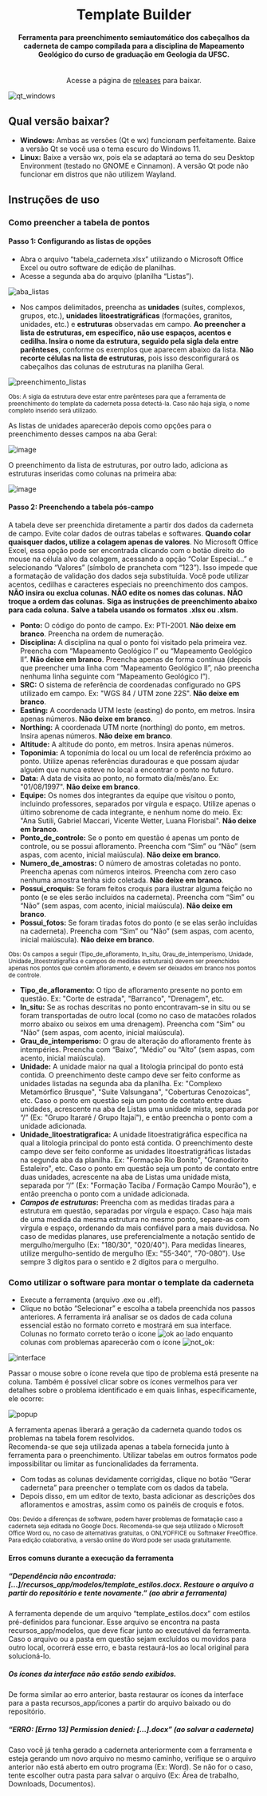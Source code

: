 <div align="center"/>
  <p>
    <h1>Template Builder</h1>
      <h4>
        Ferramenta para preenchimento semiautomático dos cabeçalhos da caderneta de campo compilada para a disciplina de Mapeamento Geológico do curso de graduação
        em Geologia da UFSC.
      </h4>
      </br>
     Acesse a página de <a href="https://github.com/FrostPredator/template-builder/releases">releases</a> para baixar.
  <p>
</div> 

![qt_windows](https://github.com/FrostPredator/template-builder/assets/114439033/b93eee2c-6dac-4a13-a420-60df72015317)

## Qual versão baixar?
- **Windows:** Ambas as versões (Qt e wx) funcionam perfeitamente. Baixe a versão Qt se você usa o tema escuro do Windows 11.
- **Linux:** Baixe a versão wx, pois ela se adaptará ao tema do seu Desktop Environment (testado no GNOME e Cinnamon). A versão Qt pode não funcionar em distros que não utilizem Wayland.

## Instruções de uso
### Como preencher a tabela de pontos
#### Passo 1: Configurando as listas de opções
- Abra o arquivo “tabela_caderneta.xlsx” utilizando o Microsoft Office Excel ou outro software de edição de planilhas.
- Acesse a segunda aba do arquivo (planilha “Listas”).

![aba_listas](https://github.com/FrostPredator/template-builder/assets/114439033/311d51e3-5be9-40ae-a907-10797058d486)

- Nos campos delimitados, preencha as **unidades** (suítes, complexos, grupos, etc.), **unidades litoestratigráficas** (formações, granitos, unidades, etc.) e **estruturas** observadas em campo. **Ao preencher a lista de estruturas, em específico, não use espaços, acentos e cedilha. Insira o nome da estrutura, seguido pela sigla dela entre parênteses**, conforme os exemplos que aparecem abaixo da lista. **Não recorte células na lista de estruturas**, pois isso desconfigurará os cabeçalhos das colunas de estruturas na planilha Geral.

![preenchimento_listas](https://github.com/FrostPredator/template-builder/assets/114439033/0704e83e-39bc-461d-a248-388d32692220)

<sub>Obs: A sigla da estrutura deve estar entre parênteses para que a ferramenta de preenchimento do template da caderneta possa detectá-la. Caso não haja sigla, o nome completo inserido será utilizado.</sub>

As listas de unidades aparecerão depois como opções para o preenchimento desses campos na aba Geral:

![image](https://github.com/FrostPredator/template-builder/assets/114439033/af462b47-e22f-4f01-b565-ce70b106f32b)

O preenchimento da lista de estruturas, por outro lado, adiciona as estruturas inseridas como colunas na primeira aba:

![image](https://github.com/FrostPredator/template-builder/assets/114439033/3d045c8f-f772-4209-8337-86465ab0aad9)

#### Passo 2: Preenchendo a tabela pós-campo
A tabela deve ser preenchida diretamente a partir dos dados da caderneta de campo.
Evite colar dados de outras tabelas e softwares. **Quando colar quaisquer dados, utilize a colagem apenas de valores**. No Microsoft Office Excel, essa opção pode ser encontrada clicando com o botão direito do mouse na célula alvo da colagem, acessando a opção “Colar Especial...” e selecionando “Valores” (símbolo de prancheta com “123”). Isso impede que a formatação de validação dos dados seja substituída.
Você pode utilizar acentos, cedilhas e caracteres especiais no preenchimento dos campos.
**NÃO insira ou exclua colunas.**
**NÃO edite os nomes das colunas.**
**NÃO troque a ordem das colunas.**
**Siga as instruções de preenchimento abaixo para cada coluna.**
**Salve a tabela usando os formatos .xlsx ou .xlsm.**

- **Ponto:** O código do ponto de campo. Ex: PTI-2001. **Não deixe em branco**. Preencha na ordem de numeração.
- **Disciplina:** A disciplina na qual o ponto foi visitado pela primeira vez. Preencha com “Mapeamento Geológico I” ou “Mapeamento Geológico II”. **Não deixe em branco**. Preencha apenas de forma contínua (depois que preencher uma linha com “Mapeamento Geológico II”, não preencha nenhuma linha seguinte com “Mapeamento Geológico I”).
- **SRC:** O sistema de referência de coordenadas configurado no GPS utilizado em campo. Ex: "WGS 84 / UTM zone 22S". **Não deixe em branco**.
- **Easting:** A coordenada UTM leste (easting) do ponto, em metros. Insira apenas números. **Não deixe em branco**.
- **Northing:** A coordenada UTM norte (northing) do ponto, em metros. Insira apenas números. **Não deixe em branco**.
- **Altitude:** A altitude do ponto, em metros. Insira apenas números.
- **Toponimia:** A toponímia do local ou um local de referência próximo ao ponto. Utilize apenas referências duradouras e que possam ajudar alguém que nunca esteve no local a encontrar o ponto no futuro.
- **Data:** A data de visita ao ponto, no formato dia/mês/ano. Ex: "01/08/1997". **Não deixe em branco**.
- **Equipe:** Os nomes dos integrantes da equipe que visitou o ponto, incluindo professores, separados por vírgula e espaço. Utilize apenas o último sobrenome de cada integrante, e nenhum nome do meio. Ex: "Ana Sutili, Gabriel Maccari, Vicente Wetter, Luana Florisbal". **Não deixe em branco**.
- **Ponto_de_controle:** Se o ponto em questão é apenas um ponto de controle, ou se possui afloramento. Preencha com “Sim” ou “Não” (sem aspas, com acento, inicial maiúscula). **Não deixe em branco**.
- **Numero_de_amostras:** O número de amostras coletadas no ponto. Preencha apenas com números inteiros. Preencha com zero caso nenhuma amostra tenha sido coletada. **Não deixe em branco**.
- **Possui_croquis:** Se foram feitos croquis para ilustrar alguma feição no ponto (e se eles serão incluídos na caderneta). Preencha com “Sim” ou “Não” (sem aspas, com acento, inicial maiúscula). **Não deixe em branco**.
- **Possui_fotos:** Se foram tiradas fotos do ponto (e se elas serão incluídas na caderneta). Preencha com “Sim” ou “Não” (sem aspas, com acento, inicial maiúscula). **Não deixe em branco**.

<sub>Obs: Os campos a seguir (Tipo_de_afloramento, In_situ, Grau_de_intemperismo, Unidade, Unidade_litoestratigrafica e campos de medidas estruturais) devem ser preenchidos apenas nos pontos que contêm afloramento, e devem ser deixados em branco nos pontos de controle.</sub>

- **Tipo_de_afloramento:** O tipo de afloramento presente no ponto em questão. Ex: "Corte de estrada", "Barranco", "Drenagem", etc.
- **In_situ:** Se as rochas descritas no ponto encontravam-se in situ ou se foram transportadas de outro local (como no caso de matacões rolados morro abaixo ou seixos em uma drenagem). Preencha com “Sim” ou “Não” (sem aspas, com acento, inicial maiúscula).
- **Grau_de_intemperismo:** O grau de alteração do afloramento frente às intempéries. Preencha com “Baixo”, “Médio” ou “Alto” (sem aspas, com acento, inicial maiúscula).
- **Unidade:** A unidade maior na qual a litologia principal do ponto está contida. O preenchimento deste campo deve ser feito conforme as unidades listadas na segunda aba da planilha. Ex: "Complexo Metamórfico Brusque", "Suíte Valsungana", "Coberturas Cenozoicas", etc. Caso o ponto em questão seja um ponto de contato entre duas unidades, acrescente na aba de Listas uma unidade mista, separada por “/” (Ex: "Grupo Itararé / Grupo Itajaí"), e então preencha o ponto com a unidade adicionada.
- **Unidade_litoestratigrafica:** A unidade litoestratigráfica específica na qual a litologia principal do ponto está contida. O preenchimento deste campo deve ser feito conforme as unidades litoestratigráficas listadas na segunda aba da planilha. Ex: "Formação Rio Bonito", "Granodiorito Estaleiro", etc. Caso o ponto em questão seja um ponto de contato entre duas unidades, acrescente na aba de Listas uma unidade mista, separada por “/” (Ex: "Formação Taciba / Formação Campo Mourão"), e então preencha o ponto com a unidade adicionada.
- **_Campos de estruturas_:** Preencha com as medidas tiradas para a estrutura em questão, separadas por vírgula e espaço. Caso haja mais de uma medida da mesma estrutura no mesmo ponto, separe-as com vírgula e espaço, ordenando da mais confiável para a mais duvidosa. No caso de medidas planares, use preferencialmente a notação sentido de mergulho/mergulho (Ex: "180/30", "020/40"). Para medidas lineares, utilize mergulho-sentido de mergulho (Ex: "55-340", "70-080"). Use sempre 3 dígitos para o sentido e 2 dígitos para o mergulho.
 
### Como utilizar o software para montar o template da caderneta
- Execute a ferramenta (arquivo .exe ou .elf).
- Clique no botão “Selecionar” e escolha a tabela preenchida nos passos anteriores.
A ferramenta irá analisar se os dados de cada coluna essencial estão no formato correto e mostrará em sua interface. Colunas no formato correto terão o ícone ![ok](https://github.com/FrostPredator/template-builder/assets/114439033/86bfa387-320b-44e7-a71e-f8a474fd1ce2) ao lado enquanto colunas com problemas aparecerão com o ícone ![not_ok](https://github.com/FrostPredator/template-builder/assets/114439033/3e9c5ee1-99d1-4185-b1a9-4e4001d33f09):
 
![interface](https://github.com/FrostPredator/template-builder/assets/114439033/94dbed66-4ac9-4c73-9b26-15895b84f265)

Passar o mouse sobre o ícone revela que tipo de problema está presente na coluna. Também é possível clicar sobre os ícones vermelhos para ver detalhes sobre o problema identificado e em quais linhas, especificamente, ele ocorre:

![popup](https://github.com/FrostPredator/template-builder/assets/114439033/b8b9ef75-3d5f-4834-a239-f26007cbc5e1)

A ferramenta apenas liberará a geração da caderneta quando todos os problemas na tabela forem resolvidos.</br>
Recomenda-se que seja utilizada apenas a tabela fornecida junto à ferramenta para o preenchimento. Utilizar tabelas em outros formatos pode impossibilitar ou limitar as funcionalidades da ferramenta.
- Com todas as colunas devidamente corrigidas, clique no botão “Gerar caderneta” para preencher o template com os dados da tabela. 
- Depois disso, em um editor de texto, basta adicionar as descrições dos afloramentos e amostras, assim como os painéis de croquis e fotos.

<sub>Obs: Devido a diferenças de software, podem haver problemas de formatação caso a caderneta seja editada no Google Docs. Recomenda-se que seja utilizado o Microsoft Office Word ou, no caso de alternativas gratuitas, o ONLYOFFICE ou Softmaker FreeOffice. Para edição colaborativa, a versão online do Word pode ser usada gratuitamente.</sub>

#### Erros comuns durante a execução da ferramenta
##### “Dependência não encontrada: [...]/recursos_app/modelos/template_estilos.docx. Restaure o arquivo a partir do repositório e tente novamente.” (ao abrir a ferramenta)
A ferramenta depende de um arquivo “template_estilos.docx” com estilos pré-definidos para funcionar. Esse arquivo se encontra na pasta recursos_app/modelos, que deve ficar junto ao executável da ferramenta. Caso o arquivo ou a pasta em questão sejam excluídos ou movidos para outro local, ocorrerá esse erro, e basta restaurá-los ao local original para solucioná-lo.

##### Os ícones da interface não estão sendo exibidos.
De forma similar ao erro anterior, basta restaurar os ícones da interface para a pasta recursos_app/icones a partir do arquivo baixado ou do repositório.

##### “ERRO: [Errno 13] Permission denied: [...].docx” (ao salvar a caderneta)
Caso você já tenha gerado a caderneta anteriormente com a ferramenta e esteja gerando um novo arquivo no mesmo caminho, verifique se o arquivo anterior não está aberto em outro programa (Ex: Word). Se não for o caso, tente escolher outra pasta para salvar o arquivo (Ex: Área de trabalho, Downloads, Documentos).
